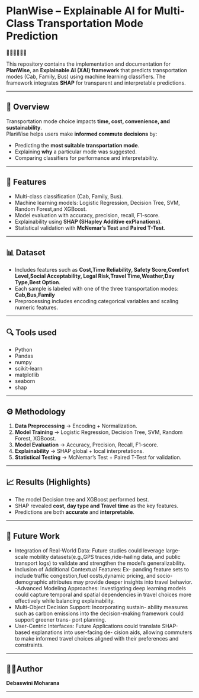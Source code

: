 # PlanWise – Explainable AI for Multi-Class Transportation Mode Prediction  

🚖👨‍👩‍👧‍👦🚌  

This repository contains the implementation and documentation for **PlanWise**, an **Explainable AI (XAI) framework** that predicts transportation modes (Cab, Family, Bus) using machine learning classifiers. The framework integrates **SHAP** for transparent and interpretable predictions.  

---

## 📌 Overview  
Transportation mode choice impacts **time, cost, convenience, and sustainability**.  
PlanWise helps users make **informed commute decisions** by:  
- Predicting the **most suitable transportation mode**.  
- Explaining **why** a particular mode was suggested.  
- Comparing classifiers for performance and interpretability.  

---

## 🚀 Features  
- Multi-class classification (Cab, Family, Bus).  
- Machine learning models: Logistic Regression, Decision Tree, SVM, Random Forest,and XGBoost.  
- Model evaluation with accuracy, precision, recall, F1-score.  
- Explainability using **SHAP (SHapley Additive exPlanations)**.  
- Statistical validation with **McNemar’s Test** and **Paired T-Test**.  

---

## 📊 Dataset  
- Includes features such as **Cost,Time Reliability,
Safety Score,Comfort Level,Social Acceptability,
Legal Risk,Travel Time,Weather,Day Type,Best Option**.  
- Each sample is labeled with one of the three transportation modes: **Cab,Bus,Family**  
- Preprocessing includes encoding categorical variables and scaling numeric features.  

---

##  🔍 Tools used

- Python 
- Pandas
- numpy
- scikit-learn
- matplotlib
- seaborn
- shap

---

## ⚙️ Methodology  
1. **Data Preprocessing** → Encoding + Normalization.  
2. **Model Training** → Logistic Regression, Decision Tree, SVM, Random Forest, XGBoost.  
3. **Model Evaluation** → Accuracy, Precision, Recall, F1-score.  
4. **Explainability** → SHAP global + local interpretations.  
5. **Statistical Testing** → McNemar’s Test + Paired T-Test for validation.  

---

## 📈 Results (Highlights)  
- The model Decision tree and XGBoost  performed best.  
- SHAP revealed  **cost, day type and Travel time** as the key features.  
- Predictions are both **accurate** and **interpretable**.  

---

## 🔮 Future Work  
- Integration of Real-World Data: Future studies
could leverage large-scale mobility datasets(e.g.,GPS
traces,ride-hailing data, and public transport logs) to
validate and strengthen the model’s generalizability. 
- Inclusion of Additional Contextual Features: Ex-
panding feature sets to include traffic congestion,fuel
costs,dynamic pricing, and socio-demographic attributes
may provide deeper insights into travel behavior.
-Advanced Modeling Approaches: Investigating deep
learning models could capture temporal and spatial
dependencies in travel choices more effectively while
balancing explainability.
- Multi-Object Decision Support: Incorporating sustain-
ability measures such as carbon emissions into the
decision-making framework could support greener trans-
port planning.
- User-Centric Interfaces: Future Applications could
translate SHAP-based explanations into user-facing de-
cision aids, allowing commuters to make informed travel
choices aligned with their preferences and constraints.  

---

## 👩‍💻Author
**Debaswini Moharana**

---
